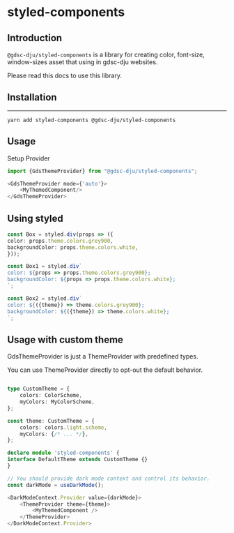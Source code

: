 # styled-components

## Introduction

`@gdsc-dju/styled-components` is a library for creating color, font-size, window-sizes asset
that using in gdsc-dju websites.

Please read this docs to use this library.

## Installation

---
```shell
yarn add styled-components @gdsc-dju/styled-components
```

## Usage

Setup Provider

```typescript jsx
import {GdsThemeProvider} from "@gdsc-dju/styled-components";

<GdsThemeProvider mode={'auto'}>
    <MyThemedComponent/>
</GdsThemeProvider>
```

## Using styled

```typescript jsx
const Box = styled.div(props => ({
color: props.theme.colors.grey900,
backgroundColor: props.theme.colors.white,
}));

const Box1 = styled.div`
color: ${props => props.theme.colors.grey900};
backgroundColor: ${props => props.theme.colors.white};
`;

const Box2 = styled.div`
color: ${({theme}) => theme.colors.grey900};
backgroundColor: ${({theme}) => theme.colors.white};
`;
```

## Usage with custom theme

GdsThemeProvider is just a ThemeProvider with predefined types.

You can use ThemeProvider directly to opt-out the default behavior.

```typescript jsx

type CustomTheme = {
    colors: ColorScheme,
    myColors: MyColorScheme,
};

const theme: CustomTheme = {
    colors: colors.light.scheme,
    myColors: {/* ... */},
};

declare module 'styled-components' {
interface DefaultTheme extends CustomTheme {}
}

// You should provide dark mode context and control its behavior.
const darkMode = useDarkMode();

<DarkModeContext.Provider value={darkMode}>
    <ThemeProvider theme={theme}>
        <MyThemedComponent />
    </ThemeProvider>
</DarkModeContext.Provider>
```